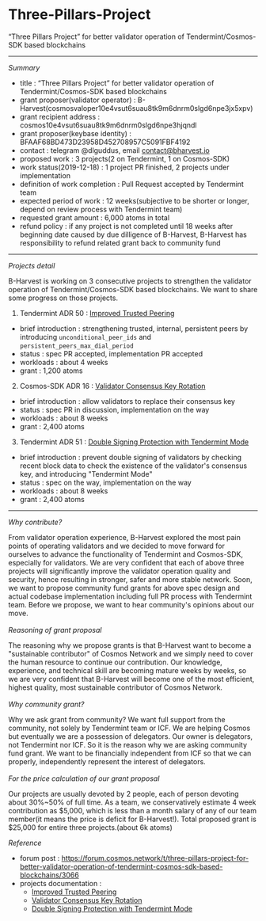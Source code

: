 # Three-Pillars-Project
“Three Pillars Project” for better validator operation of Tendermint/Cosmos-SDK based blockchains

--------------------

*Summary*

- title : “Three Pillars Project” for better validator operation of Tendermint/Cosmos-SDK based blockchains 
- grant proposer(validator operator) : B-Harvest(cosmosvaloper10e4vsut6suau8tk9m6dnrm0slgd6npe3jx5xpv)
- grant recipient address : cosmos10e4vsut6suau8tk9m6dnrm0slgd6npe3hjqndl
- grant proposer(keybase identity) : BFAAF68BD473D23958D452708957C5091FBF4192
- contact : telegram @dlguddus, email contact@bharvest.io
- proposed work : 3 projects(2 on Tendermint, 1 on Cosmos-SDK)
- work status(2019-12-18) : 1 project PR finished, 2 projects under implementation
- definition of work completion : Pull Request accepted by Tendermint team
- expected period of work : 12 weeks(subjective to be shorter or longer, depend on review process with Tendermint team)
- requested grant amount : 6,000 atoms in total
- refund policy : if any project is not completed until 18 weeks after beginning date caused by due dilligence of B-Harvest, B-Harvest has responsibility to refund related grant back to community fund

--------------------

*Projects detail*

B-Harvest is working on 3 consecutive projects to strengthen the validator operation of Tendermint/Cosmos-SDK based blockchains. We want to share some progress on those projects.

1) Tendermint ADR 50 : [Improved Trusted Peering](https://github.com/tendermint/tendermint/blob/master/docs/architecture/adr-050-improved-trusted-peering.md)

- brief introduction : strengthening trusted, internal, persistent peers by introducing `unconditional_peer_ids` and `persistent_peers_max_dial_period`
- status : spec PR accepted, implementation PR accepted
- workloads : about 4 weeks
- grant : 1,200 atoms

2) Cosmos-SDK ADR 16 : [Validator Consensus Key Rotation](https://github.com/b-harvest/cosmos-sdk/blob/master/docs/architecture/adr-016-validator-consensus-key-rotation.md)
- brief introduction : allow validators to replace their consensus key
- status : spec PR in discussion, implementation on the way
- workloads : about 8 weeks
- grant : 2,400 atoms

3) Tendermint ADR 51 : [Double Signing Protection with Tendermint Mode](https://github.com/b-harvest/tendermint/blob/master/docs/architecture/adr-051-double-signing-protection-with-tendermint-mode.md)
- brief introduction : prevent double signing of validators by checking recent block data to check the existence of the validator's consensus key, and introducing "Tendermint Mode"
- status : spec on the way, implementation on the way
- workloads : about 8 weeks
- grant : 2,400 atoms


--------------------

*Why contribute?*

From validator operation experience, B-Harvest explored the most pain points of operating validators and we decided to move forward for ourselves to advance the functionality of Tendermint and Cosmos-SDK, especially for validators.
We are very confident that each of above three projects will significantly improve the validator operation quality and security, hence resulting in stronger, safer and more stable network.
Soon, we want to propose community fund grants for above spec design and actual codebase implementation including full PR process with Tendermint team. Before we propose, we want to hear community's opinions about our move.
\
\
*Reasoning of grant proposal*

The reasoning why we propose grants is that B-Harvest want to become a "sustainable contributor" of Cosmos Network and we simply need to cover the human resource to continue our contribution. Our knowledge, experience, and technical skill are becoming mature weeks by weeks, so we are very confident that B-Harvest will become one of the most efficient, highest quality, most sustainable contributor of Cosmos Network.
\
\
*Why community grant?*

Why we ask grant from community? We want full support from the community, not solely by Tendermint team or ICF. We are helping Cosmos but eventually we are a possession of delegators. Our owner is delegators, not Tendermint nor ICF. So it is the reason why we are asking community fund grant. We want to be financially independent from ICF so that we can properly, independently represent the interest of delegators.
\
\
*For the price calculation of our grant proposal*

Our projects are usually devoted by 2 people, each of person devoting about 30%~50% of full time. As a team, we conservatively estimate 4 week contribution as $5,000, which is less than a month salary of any of our team member(it means the price is deficit for B-Harvest!). Total proposed grant is $25,000 for entire three projects.(about 6k atoms)

*Reference*
- forum post : https://forum.cosmos.network/t/three-pillars-project-for-better-validator-operation-of-tendermint-cosmos-sdk-based-blockchains/3066
- projects documentation :
  - [Improved Trusted Peering](https://github.com/tendermint/tendermint/blob/master/docs/architecture/adr-050-improved-trusted-peering.md)
  - [Validator Consensus Key Rotation](https://github.com/b-harvest/cosmos-sdk/blob/master/docs/architecture/adr-016-validator-consensus-key-rotation.md)
  - [Double Signing Protection with Tendermint Mode](https://github.com/b-harvest/tendermint/blob/master/docs/architecture/adr-051-double-signing-protection-with-tendermint-mode.md)
